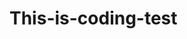 # This-is-coding-test
     
  
   
 
  
    
      
     
          
           
          
    
               
           
        
       
    
   
  
